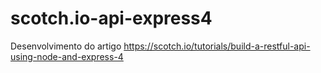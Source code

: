 # scotch.io-api-express4
Desenvolvimento do artigo https://scotch.io/tutorials/build-a-restful-api-using-node-and-express-4
